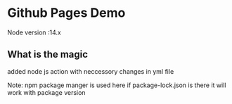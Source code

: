 # Github Pages Demo

Node version :14.x

## What is the magic

added node js action with neccessory changes in yml file

Note: npm package manger is used here
if package-lock.json is there it will work with package version
